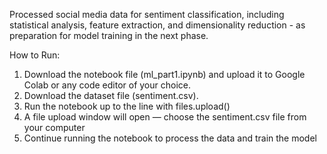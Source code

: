 Processed social media data for sentiment classification, including statistical analysis, 
feature extraction, and dimensionality reduction - as preparation for model training in the next phase.


How to Run:
1. Download the notebook file (ml_part1.ipynb) and upload it to Google Colab or any code editor of your choice.
2. Download the dataset file (sentiment.csv).
3. Run the notebook up to the line with files.upload()
4. A file upload window will open — choose the sentiment.csv file from your computer
5. Continue running the notebook to process the data and train the model



